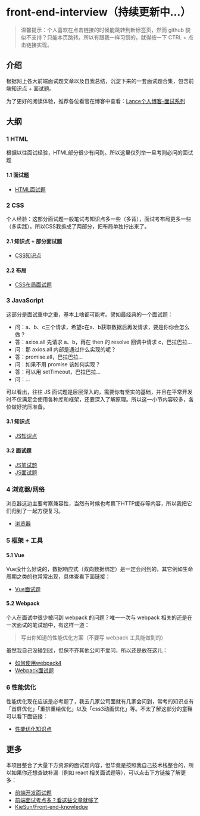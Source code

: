 # front-end-interview（持续更新中...）

> 温馨提示：个人喜欢在点击链接的时候能跳转到新标签页，然而 github 貌似不支持？只能本页跳转。所以有跟我一样习惯的，就得按一下 CTRL + 点击链接实现。

## 介绍

根据网上各大前端面试题文章以及自我总结，沉淀下来的一套面试题合集，包含前端知识点 + 面试题。

为了更好的阅读体验，推荐各位看官在博客中查看：[Lance个人博客-面试系列](https://evestorm.github.io/posts/46036/)

## 大纲

### 1 HTML

根据以往面试经验，HTML部分很少有问到。所以这里仅列举一旦考则必问的面试题

#### 1.1 面试题

- [HTML面试题](./HTML面试题.md)

### 2 CSS

个人经验：这部分面试题一般笔试考知识点多一些（多背），面试考布局更多一些（多实践）。所以CSS我拆成了两部分，把布局单独拧出来了。

#### 2.1 知识点 + 部分面试题

- [CSS知识点](./CSS.md)

#### 2.2 布局

- [CSS布局面试题](./CSS布局.md)

### 3 JavaScript

这部分是面试重中之重，基本上啥都可能考。譬如最经典的一个面试题：

- 问：a、b、c三个请求，希望c在a、b获取数据后再发请求，要是你你会怎么做？
- 答：axios.all 先请求 a、b，再在 then 的 resolve 回调中请求 c，巴拉巴拉...
- 问：那 axios.all 内部是通过什么实现的呢？
- 答：promise.all，巴拉巴拉...
- 问：如果不用 promise 该如何实现？
- 答：可以用 setTimeout，巴拉巴拉...
- 问：...

可以看出，往往 JS 面试题是层层深入的，需要你有坚实的基础，并且在平常开发时不仅满足会使用各种库和框架，还要深入了解原理。所以这一小节内容较多，各位做好抗压准备。

#### 3.1 知识点

- [JS知识点](./JavaScript知识点.md)

#### 3.2 面试题

- [JS笔试题](./JS笔试题.md)
- [JS面试题](./JS面试题.md)

### 4 浏览器/网络

浏览器这边主要考察兼容性，当然有时候也考察下HTTP缓存等内容，所以我把它们归到了一起方便复习。

- [浏览器](./浏览器.md)

### 5 框架 + 工具

#### 5.1 Vue

Vue没什么好说的，数据响应式（双向数据绑定）是一定会问到的，其它例如生命周期之类的也常常出现，具体查看下面链接：

- [Vue面试题](./Vue面试题.md)

#### 5.2 Webpack

个人在面试中很少被问到 webpack 的问题？唯一一次与 webpack 相关的还是在一次面试的笔试题中，有这样一道：

> 写出你知道的性能优化方案（不要写 webpack 工具能做到的）

虽然我自己没碰到过，但保不齐其他公司不爱问，所以还是放在这儿：

- [如何使用webpack4](https://evestorm.github.io/posts/47462/)
- [Webpack面试题](./Webpack面试题.md)

### 6 性能优化

性能优化现在应该是必考题了，我去几家公司面就有几家会问到，常考的知识点有「首屏优化」「重排重绘优化」以及「css3动画优化」等。不太了解这部分的童鞋可以看下面链接：

- [性能优化知识点](./性能优化知识点.md)

## 更多

本项目整合了大量下方资源的面试题内容，但毕竟是按照我自己技术栈整合的，所以如果你还想查缺补漏（例如 react 相关面试题等），可以点击下方链接了解更多：

- [前端开发面试题](https://github.com/markyun/My-blog/tree/master/Front-end-Developer-Questions/Questions-and-Answers)
- [前端面试考点多？看这些文章就够了](https://juejin.im/post/5aae076d6fb9a028cc6100a9)
- [KieSun/Front-end-knowledge](https://github.com/KieSun/Front-end-knowledge)